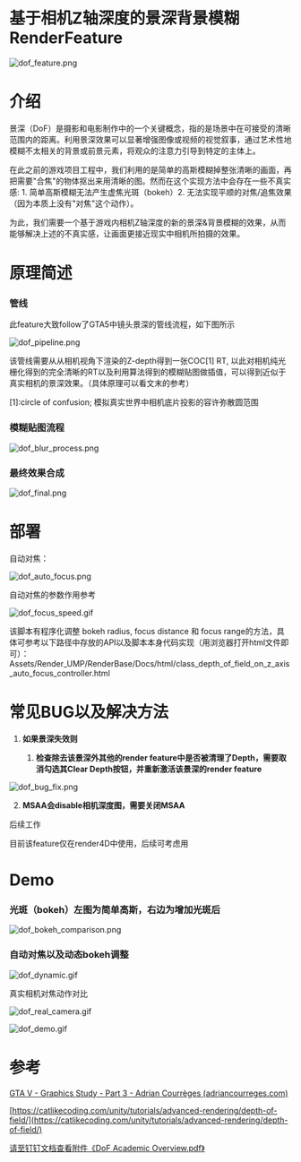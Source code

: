 # 基于相机Z轴深度的景深背景模糊RenderFeature

![dof_feature.png](../images/dof_feature.png)

# 介绍

景深（DoF）是摄影和电影制作中的一个关键概念，指的是场景中在可接受的清晰范围内的距离。利用景深效果可以显著增强图像或视频的视觉叙事，通过艺术性地模糊不太相关的背景或前景元素，将观众的注意力引导到特定的主体上。

在此之前的游戏项目工程中，我们利用的是简单的高斯模糊掉整张清晰的画面，再把需要"合焦"的物体抠出来用清晰的图。然而在这个实现方法中会存在一些不真实感: 1. 简单高斯模糊无法产生虚焦光斑（bokeh）2. 无法实现平顺的对焦/追焦效果（因为本质上没有"对焦"这个动作）。

为此，我们需要一个基于游戏内相机Z轴深度的新的景深&背景模糊的效果，从而能够解决上述的不真实感，让画面更接近现实中相机所拍摄的效果。

# 原理简述

### 管线

此feature大致follow了GTA5中镜头景深的管线流程，如下图所示

![dof_pipeline.png](../images/dof_pipeline.png)

该管线需要从从相机视角下渲染的Z-depth得到一张COC\[1\] RT, 以此对相机纯光栅化得到的完全清晰的RT以及利用算法得到的模糊贴图做插值，可以得到近似于真实相机的景深效果。（具体原理可以看文末的参考）

\[1\]:circle of confusion; 模拟真实世界中相机底片投影的容许弥散圆范围

### 模糊贴图流程

![dof_blur_process.png](../images/dof_blur_process.png)

### 最终效果合成

![dof_final.png](../images/dof_final.png)

# 部署

自动对焦：

![dof_auto_focus.png](../images/dof_auto_focus.png)

自动对焦的参数作用参考

![dof_focus_speed.gif](../images/dof_focus_speed.gif)

该脚本有程序化调整 bokeh radius, focus distance 和 focus range的方法，具体可参考以下路径中存放的API以及脚本本身代码实现（用浏览器打开html文件即可）：Assets/Render\_UMP/RenderBase/Docs/html/class\_depth\_of\_field\_on\_z\_axis\_auto\_focus\_controller.html

# 常见BUG以及解决方法

1.  **如果景深失效则**
    
    1.  **检查除去该景深外其他的render feature中是否被清理了Depth，需要取消勾选其Clear Depth按钮，并重新激活该景深的render feature**
        

![dof_bug_fix.png](../images/dof_bug_fix.png)

2.  **MSAA会disable相机深度图，需要关闭MSAA**
    

后续工作

目前该feature仅在render4D中使用，后续可考虑用

# Demo

### 光斑（bokeh）左图为简单高斯，右边为增加光斑后

![dof_bokeh_comparison.png](../images/dof_bokeh_comparison.png)

### 自动对焦以及动态bokeh调整

![dof_dynamic.gif](../images/dof_dynamic.gif)

真实相机对焦动作对比

![dof_real_camera.gif](../images/dof_real_camera.gif)

![dof_demo.gif](../images/dof_demo.gif)

# 参考

[GTA V - Graphics Study - Part 3 - Adrian Courrèges (adriancourreges.com)](https://www.adriancourreges.com/blog/2015/11/02/gta-v-graphics-study-part-3/)

[https://catlikecoding.com/unity/tutorials/advanced-rendering/depth-of-field/](https://catlikecoding.com/unity/tutorials/advanced-rendering/depth-of-field/)

[请至钉钉文档查看附件《DoF Academic Overview.pdf》](https://alidocs.dingtalk.com/i/nodes/YMyQA2dXW79rwZoysKkYvQrEJzlwrZgb?doc_type=wiki_doc&iframeQuery=anchorId%3DX02lxcw5nlkhm1dvu1yc0h)